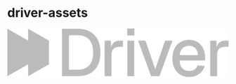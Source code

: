 # driver-assets

 ![Logo](https://raw.githubusercontent.com/driver-ai/driver-assets/main/gray_wordmark.svg)

